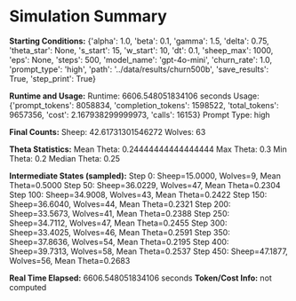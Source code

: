# Simulation Summary

**Starting Conditions:**
{'alpha': 1.0, 'beta': 0.1, 'gamma': 1.5, 'delta': 0.75, 'theta_star': None, 's_start': 15, 'w_start': 10, 'dt': 0.1, 'sheep_max': 1000, 'eps': None, 'steps': 500, 'model_name': 'gpt-4o-mini', 'churn_rate': 1.0, 'prompt_type': 'high', 'path': '../data/results/churn500b', 'save_results': True, 'step_print': True}

**Runtime and Usage:**
Runtime: 6606.548051834106 seconds
Usage: {'prompt_tokens': 8058834, 'completion_tokens': 1598522, 'total_tokens': 9657356, 'cost': 2.167938299999973, 'calls': 16153}
Prompt Type: high

**Final Counts:**
Sheep: 42.61731301546272
Wolves: 63

**Theta Statistics:**
Mean Theta: 0.24444444444444444
Max Theta: 0.3
Min Theta: 0.2
Median Theta: 0.25

**Intermediate States (sampled):**
Step 0: Sheep=15.0000, Wolves=9, Mean Theta=0.5000
Step 50: Sheep=36.0229, Wolves=47, Mean Theta=0.2304
Step 100: Sheep=34.9008, Wolves=43, Mean Theta=0.2422
Step 150: Sheep=36.6040, Wolves=44, Mean Theta=0.2321
Step 200: Sheep=33.5673, Wolves=41, Mean Theta=0.2388
Step 250: Sheep=34.7112, Wolves=47, Mean Theta=0.2455
Step 300: Sheep=33.4025, Wolves=46, Mean Theta=0.2591
Step 350: Sheep=37.8636, Wolves=54, Mean Theta=0.2195
Step 400: Sheep=39.7313, Wolves=58, Mean Theta=0.2537
Step 450: Sheep=47.1877, Wolves=56, Mean Theta=0.2683

**Real Time Elapsed:** 6606.548051834106 seconds
**Token/Cost Info:** not computed